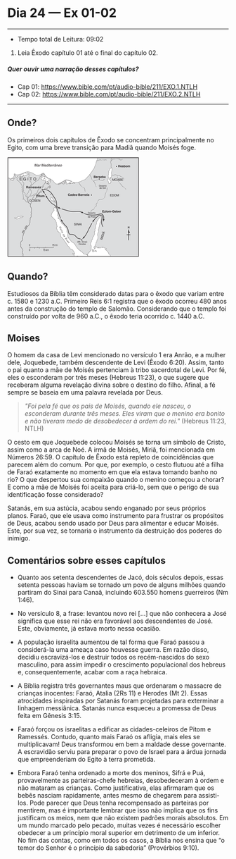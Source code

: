 # Dia 24 — Ex 01-02

--- 

- Tempo total de Leitura: 09:02

1. Leia Êxodo capítulo 01 até o final do capítulo 02. 



##### Quer ouvir uma narração desses capítulos?

- Cap 01: https://www.bible.com/pt/audio-bible/211/EXO.1.NTLH
- Cap 02: https://www.bible.com/pt/audio-bible/211/EXO.2.NTLH

---

## Onde?

Os primeiros dois capítulos de Êxodo se concentram principalmente no Egito, com uma breve transição para Madiã quando Moisés foge.

![img.png](img.png)

## Quando?

Estudiosos da Bíblia têm considerado datas para o êxodo que variam entre c. 1580 e 1230 a.C. Primeiro Reis 6:1 registra que o êxodo ocorreu 480 anos antes da construção do templo de Salomão. Considerando que o templo foi construído por volta de 960 a.C., o êxodo teria ocorrido c. 1440 a.C.

## Moises

O homem da casa de Levi mencionado no versículo 1 era Anrão, e a mulher dele, Joquebede, também descendente de Levi (Êxodo 6:20). Assim, tanto o pai quanto a mãe de Moisés pertenciam à tribo sacerdotal de Levi. Por fé, eles o esconderam por três meses (Hebreus 11:23), o que sugere que receberam alguma revelação divina sobre o destino do filho. Afinal, a fé sempre se baseia em uma palavra revelada por Deus.

> *"Foi pela fé que os pais de Moisés, quando ele nasceu, o esconderam durante três meses. Eles viram que o menino era bonito e não tiveram medo de desobedecer à ordem do rei."* (Hebreus 11:23, NTLH)

O cesto em que Joquebede colocou Moisés se torna um símbolo de Cristo, assim como a arca de Noé. A irmã de Moisés, Miriã, foi mencionada em Números 26:59. O capítulo de Êxodo está repleto de coincidências que parecem além do comum. Por que, por exemplo, o cesto flutuou até a filha de Faraó exatamente no momento em que ela estava tomando banho no rio? O que despertou sua compaixão quando o menino começou a chorar? E como a mãe de Moisés foi aceita para criá-lo, sem que o perigo de sua identificação fosse considerado?

Satanás, em sua astúcia, acabou sendo enganado por seus próprios planos. Faraó, que ele usava como instrumento para frustrar os propósitos de Deus, acabou sendo usado por Deus para alimentar e educar Moisés. Este, por sua vez, se tornaria o instrumento da destruição dos poderes do inimigo.


## Comentários sobre esses capítulos

- Quanto aos setenta descendentes de Jacó, dois séculos depois, essas setenta pessoas haviam se tornado um povo de alguns milhões quando partiram do Sinai para Canaã, incluindo 603.550 homens guerreiros (Nm 1:46). 

- No versículo 8, a frase: levantou novo rei […] que não conhecera a José significa que esse rei não era favorável aos descendentes de José. Este, obviamente, já estava morto nessa ocasião.

- A população israelita aumentou de tal forma que Faraó passou a considerá-la uma ameaça caso houvesse guerra. Em razão disso, decidiu escravizá-los e destruir todos os recém-nascidos do sexo masculino, para assim impedir o crescimento populacional dos hebreus e, consequentemente, acabar com a raça hebraica.

- A Bíblia registra três governantes maus que ordenaram o massacre de crianças inocentes: Faraó, Atalia (2Rs 11) e Herodes (Mt 2). Essas atrocidades inspiradas por Satanás foram projetadas para exterminar a linhagem messiânica. Satanás nunca esqueceu a promessa de Deus feita em Gênesis 3:15.

- Faraó forçou os israelitas a edificar as cidades-celeiros de Pitom e Ramessés. Contudo, quanto mais Faraó os afligia, mais eles se multiplicavam! Deus transformou em bem a maldade desse governante. A escravidão serviu para preparar o povo de Israel para a árdua jornada que empreenderiam do Egito à terra prometida.

- Embora Faraó tenha ordenado a morte dos meninos, Sifrá e Puá, provavelmente as parteiras-chefe hebreias, desobedeceram à ordem e não mataram as crianças. Como justificativa, elas afirmaram que os bebês nasciam rapidamente, antes mesmo de chegarem para assisti-los. Pode parecer que Deus tenha recompensado as parteiras por mentirem, mas é importante lembrar que isso não implica que os fins justificam os meios, nem que não existem padrões morais absolutos. Em um mundo marcado pelo pecado, muitas vezes é necessário escolher obedecer a um princípio moral superior em detrimento de um inferior. No fim das contas, como em todos os casos, a Bíblia nos ensina que “o temor do Senhor é o princípio da sabedoria” (Provérbios 9:10).



